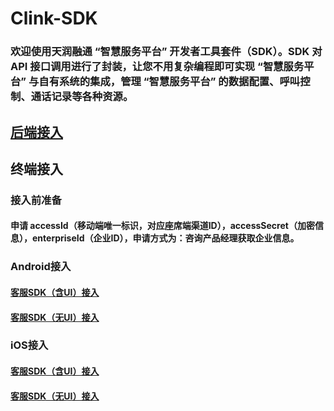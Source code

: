 # Clink-SDK

### 欢迎使用天润融通 “智慧服务平台” 开发者工具套件（SDK）。SDK 对 API 接口调用进行了封装，让您不用复杂编程即可实现 “智慧服务平台” 与自有系统的集成，管理 “智慧服务平台” 的数据配置、呼叫控制、通话记录等各种资源。

## [后端接入](https://github.com/ti-net/clink-sdk/blob/master/clink-serversdk/README.md)

## 终端接入

### 接入前准备
#### 申请 accessId（移动端唯一标识，对应座席端渠道ID），accessSecret（加密信息），enterpriseId（企业ID），申请方式为：咨询产品经理获取企业信息。

### Android接入
#### [客服SDK（含UI）接入](https://github.com/ti-net/clink-sdk/blob/master/clink-appsdk/android/%E6%8E%A5%E5%85%A5%E6%96%87%E6%A1%A3/%E5%AE%A2%E6%9C%8DSDK%EF%BC%88%E5%90%ABUI%EF%BC%89/Online%20SDK%E5%BF%AB%E9%80%9F%E6%8E%A5%E5%85%A5.md)
#### [客服SDK（无UI）接入](https://github.com/ti-net/clink-sdk/tree/master/clink-appsdk/android/%E6%8E%A5%E5%85%A5%E6%96%87%E6%A1%A3/%E5%AE%A2%E6%9C%8DSDK%EF%BC%88%E6%97%A0UI%EF%BC%89)

### iOS接入
#### [客服SDK（含UI）接入](https://github.com/ti-net/clink-sdk/blob/master/clink-appsdk/IOS/%E6%8E%A5%E5%85%A5%E6%96%87%E6%A1%A3/%E5%AE%A2%E6%9C%8DSDK%E5%90%ABUI%E6%8E%A5%E5%85%A5/Online%20SDK%20%E5%BF%AB%E9%80%9F%E9%9B%86%E6%88%90.md)
#### [客服SDK（无UI）接入](https://github.com/ti-net/clink-sdk/tree/master/clink-appsdk/IOS/%E6%8E%A5%E5%85%A5%E6%96%87%E6%A1%A3/%E5%AE%A2%E6%9C%8DSDK%E6%97%A0UI%E6%8E%A5%E5%85%A5)